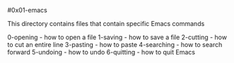 #0x01-emacs

This directory contains files that contain specific Emacs commands

0-opening - how to open a file
1-saving - how to save a file
2-cutting - how to cut an entire line
3-pasting - how to paste
4-searching - how to search forward
5-undoing - how to undo
6-quitting - how to quit Emacs